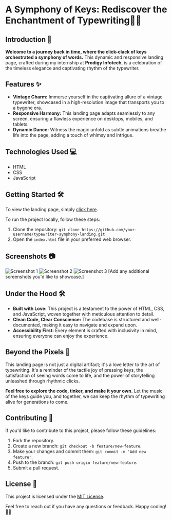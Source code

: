 # A Symphony of Keys: Rediscover the Enchantment of Typewriting🎹📜

## Introduction 🚀

**Welcome to a journey back in time, where the click-clack of keys orchestrated a symphony of words.** This dynamic and responsive landing page, crafted during my internship at **Prodigy Infotech**, is a celebration of the timeless elegance and captivating rhythm of the typewriter.

## Features ✨

- **Vintage Charm:** Immerse yourself in the captivating allure of a vintage typewriter, showcased in a high-resolution image that transports you to a bygone era.
- **Responsive Harmony:** This landing page adapts seamlessly to any screen, ensuring a flawless experience on desktops, mobiles, and tablets.
- **Dynamic Dance:** Witness the magic unfold as subtle animations breathe life into the page, adding a touch of whimsy and intrigue.

## Technologies Used 💻

- HTML
- CSS
- JavaScript

## Getting Started 🛠️

To view the landing page, simply [click here]([link-to-live-demo](https://superlative-bombolone-895a04.netlify.app/)).

To run the project locally, follow these steps:

1. Clone the repository: `git clone https://github.com/your-username/typewriter-symphony-landing.git`
2. Open the `index.html` file in your preferred web browser.

## Screenshots 📷

![Screenshot 1](link-to-screenshot-1.jpg)
![Screenshot 2](link-to-screenshot-2.jpg)
![Screenshot 3](link-to-screenshot-3.jpg)
[Add any additional screenshots you'd like to showcase.]

## Under the Hood 🛠️

- **Built with Love:** This project is a testament to the power of HTML, CSS, and JavaScript, woven together with meticulous attention to detail.
- **Clean Code, Clear Conscience:** The codebase is structured and well-documented, making it easy to navigate and expand upon.
- **Accessibility First:** Every element is crafted with inclusivity in mind, ensuring everyone can enjoy the experience.

## Beyond the Pixels 🚀

This landing page is not just a digital artifact; it's a love letter to the art of typewriting. It's a reminder of the tactile joy of pressing keys, the satisfaction of seeing words come to life, and the power of storytelling unleashed through rhythmic clicks.

**Feel free to explore the code, tinker, and make it your own.** Let the music of the keys guide you, and together, we can keep the rhythm of typewriting alive for generations to come.

## Contributing 🤝

If you'd like to contribute to this project, please follow these guidelines:

1. Fork the repository.
2. Create a new branch: `git checkout -b feature/new-feature`.
3. Make your changes and commit them: `git commit -m 'Add new feature'`.
4. Push to the branch: `git push origin feature/new-feature`.
5. Submit a pull request.

## License 📝

This project is licensed under the [MIT License](LICENSE).

Feel free to reach out if you have any questions or feedback. Happy coding! 🚀🎶
